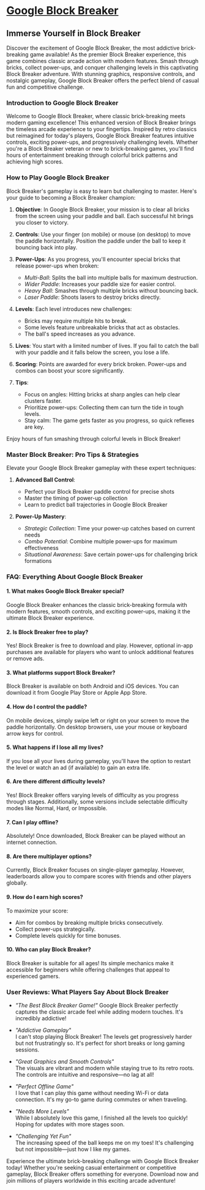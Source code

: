# [Google Block Breaker](https://blockbreaker.fun/)

## Immerse Yourself in Block Breaker

Discover the excitement of Google Block Breaker, the most addictive brick-breaking game available! As the premier Block Breaker experience, this game combines classic arcade action with modern features. Smash through bricks, collect power-ups, and conquer challenging levels in this captivating Block Breaker adventure. With stunning graphics, responsive controls, and nostalgic gameplay, Google Block Breaker offers the perfect blend of casual fun and competitive challenge.

### Introduction to Google Block Breaker

Welcome to Google Block Breaker, where classic brick-breaking meets modern gaming excellence! This enhanced version of Block Breaker brings the timeless arcade experience to your fingertips. Inspired by retro classics but reimagined for today's players, Google Block Breaker features intuitive controls, exciting power-ups, and progressively challenging levels. Whether you're a Block Breaker veteran or new to brick-breaking games, you'll find hours of entertainment breaking through colorful brick patterns and achieving high scores.

### How to Play Google Block Breaker

Block Breaker's gameplay is easy to learn but challenging to master. Here's your guide to becoming a Block Breaker champion:

1. **Objective**: In Google Block Breaker, your mission is to clear all bricks from the screen using your paddle and ball. Each successful hit brings you closer to victory.

2. **Controls**: Use your finger (on mobile) or mouse (on desktop) to move the paddle horizontally. Position the paddle under the ball to keep it bouncing back into play.

3. **Power-Ups**: As you progress, you'll encounter special bricks that release power-ups when broken:
   - *Multi-Ball*: Splits the ball into multiple balls for maximum destruction.
   - *Wider Paddle*: Increases your paddle size for easier control.
   - *Heavy Ball*: Smashes through multiple bricks without bouncing back.
   - *Laser Paddle*: Shoots lasers to destroy bricks directly.

4. **Levels**: Each level introduces new challenges:
   - Bricks may require multiple hits to break.
   - Some levels feature unbreakable bricks that act as obstacles.
   - The ball's speed increases as you advance.

5. **Lives**: You start with a limited number of lives. If you fail to catch the ball with your paddle and it falls below the screen, you lose a life.

6. **Scoring**: Points are awarded for every brick broken. Power-ups and combos can boost your score significantly.

7. **Tips**:
   - Focus on angles: Hitting bricks at sharp angles can help clear clusters faster.
   - Prioritize power-ups: Collecting them can turn the tide in tough levels.
   - Stay calm: The game gets faster as you progress, so quick reflexes are key.

Enjoy hours of fun smashing through colorful levels in Block Breaker!

### Master Block Breaker: Pro Tips & Strategies

Elevate your Google Block Breaker gameplay with these expert techniques:

1. **Advanced Ball Control**:
   - Perfect your Block Breaker paddle control for precise shots
   - Master the timing of power-up collection
   - Learn to predict ball trajectories in Google Block Breaker

2. **Power-Up Mastery**:
   - *Strategic Collection*: Time your power-up catches based on current needs
   - *Combo Potential*: Combine multiple power-ups for maximum effectiveness
   - *Situational Awareness*: Save certain power-ups for challenging brick formations

### FAQ: Everything About Google Block Breaker

#### 1. **What makes Google Block Breaker special?**
Google Block Breaker enhances the classic brick-breaking formula with modern features, smooth controls, and exciting power-ups, making it the ultimate Block Breaker experience.

#### 2. **Is Block Breaker free to play?**  
Yes! Block Breaker is free to download and play. However, optional in-app purchases are available for players who want to unlock additional features or remove ads.

#### 3. **What platforms support Block Breaker?**  
Block Breaker is available on both Android and iOS devices. You can download it from Google Play Store or Apple App Store.

#### 4. **How do I control the paddle?**  
On mobile devices, simply swipe left or right on your screen to move the paddle horizontally. On desktop browsers, use your mouse or keyboard arrow keys for control.

#### 5. **What happens if I lose all my lives?**  
If you lose all your lives during gameplay, you'll have the option to restart the level or watch an ad (if available) to gain an extra life.

#### 6. **Are there different difficulty levels?**  
Yes! Block Breaker offers varying levels of difficulty as you progress through stages. Additionally, some versions include selectable difficulty modes like Normal, Hard, or Impossible.

#### 7. **Can I play offline?**  
Absolutely! Once downloaded, Block Breaker can be played without an internet connection.

#### 8. **Are there multiplayer options?**  
Currently, Block Breaker focuses on single-player gameplay. However, leaderboards allow you to compare scores with friends and other players globally.

#### 9. **How do I earn high scores?**  
To maximize your score:
- Aim for combos by breaking multiple bricks consecutively.
- Collect power-ups strategically.
- Complete levels quickly for time bonuses.

#### 10. **Who can play Block Breaker?**  
Block Breaker is suitable for all ages! Its simple mechanics make it accessible for beginners while offering challenges that appeal to experienced gamers.

### User Reviews: What Players Say About Block Breaker

- *"The Best Block Breaker Game!"*
Google Block Breaker perfectly captures the classic arcade feel while adding modern touches. It's incredibly addictive!

- *"Addictive Gameplay"*  
I can't stop playing Block Breaker! The levels get progressively harder but not frustratingly so. It's perfect for short breaks or long gaming sessions.

- *"Great Graphics and Smooth Controls"*  
The visuals are vibrant and modern while staying true to its retro roots. The controls are intuitive and responsive—no lag at all!

- *"Perfect Offline Game"*  
I love that I can play this game without needing Wi-Fi or data connection. It's my go-to game during commutes or when traveling.

- *"Needs More Levels"*  
While I absolutely love this game, I finished all the levels too quickly! Hoping for updates with more stages soon.

- *"Challenging Yet Fun"*  
The increasing speed of the ball keeps me on my toes! It's challenging but not impossible—just how I like my games.

Experience the ultimate brick-breaking challenge with Google Block Breaker today! Whether you're seeking casual entertainment or competitive gameplay, Block Breaker offers something for everyone. Download now and join millions of players worldwide in this exciting arcade adventure!


<!--
**googleblockbreaker/googleblockbreaker** is a ✨ _special_ ✨ repository because its `README.md` (this file) appears on your GitHub profile.

Here are some ideas to get you started:

- 🔭 I’m currently working on ...
- 🌱 I’m currently learning ...
- 👯 I’m looking to collaborate on ...
- 🤔 I’m looking for help with ...
- 💬 Ask me about ...
- 📫 How to reach me: ...
- 😄 Pronouns: ...
- ⚡ Fun fact: ...
-->
